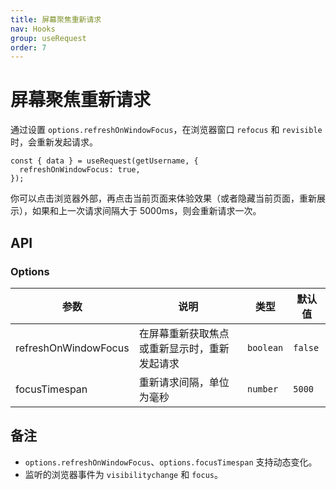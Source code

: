 ```yaml
---
title: 屏幕聚焦重新请求
nav: Hooks
group: useRequest
order: 7
---
```


# 屏幕聚焦重新请求

通过设置 `options.refreshOnWindowFocus`，在浏览器窗口 `refocus` 和 `revisible` 时，会重新发起请求。

```tsx | pure
const { data } = useRequest(getUsername, {
  refreshOnWindowFocus: true,
});
```

你可以点击浏览器外部，再点击当前页面来体验效果（或者隐藏当前页面，重新展示），如果和上一次请求间隔大于 5000ms，则会重新请求一次。

<code src="./demo/refreshOnWindowFocus.tsx"></code>

## API

### Options

| 参数                 | 说明                                         | 类型      | 默认值  |
| -------------------- | -------------------------------------------- | --------- | ------- |
| refreshOnWindowFocus | 在屏幕重新获取焦点或重新显示时，重新发起请求 | `boolean` | `false` |
| focusTimespan        | 重新请求间隔，单位为毫秒                     | `number`  | `5000`  |

## 备注

- `options.refreshOnWindowFocus`、`options.focusTimespan` 支持动态变化。
- 监听的浏览器事件为 `visibilitychange` 和 `focus`。
